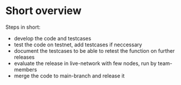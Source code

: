 # Short overview

Steps in short:
* develop the code and testcases
* test the code on testnet, add testcases if neccessary
* document the testcases to be able to retest the function on further releases
* evaluate the release in live-network with few nodes, run by team-members
* merge the code to main-branch and release it